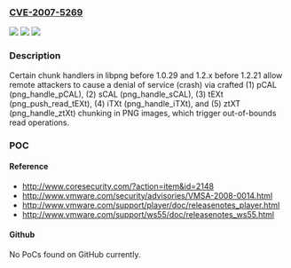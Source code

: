 ### [CVE-2007-5269](https://cve.mitre.org/cgi-bin/cvename.cgi?name=CVE-2007-5269)
![](https://img.shields.io/static/v1?label=Product&message=n%2Fa&color=blue)
![](https://img.shields.io/static/v1?label=Version&message=n%2Fa&color=blue)
![](https://img.shields.io/static/v1?label=Vulnerability&message=n%2Fa&color=brighgreen)

### Description

Certain chunk handlers in libpng before 1.0.29 and 1.2.x before 1.2.21 allow remote attackers to cause a denial of service (crash) via crafted (1) pCAL (png_handle_pCAL), (2) sCAL (png_handle_sCAL), (3) tEXt (png_push_read_tEXt), (4) iTXt (png_handle_iTXt), and (5) ztXT (png_handle_ztXt) chunking in PNG images, which trigger out-of-bounds read operations.

### POC

#### Reference
- http://www.coresecurity.com/?action=item&id=2148
- http://www.vmware.com/security/advisories/VMSA-2008-0014.html
- http://www.vmware.com/support/player/doc/releasenotes_player.html
- http://www.vmware.com/support/ws55/doc/releasenotes_ws55.html

#### Github
No PoCs found on GitHub currently.

